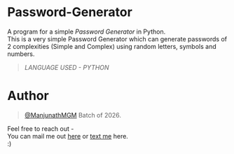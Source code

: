# Password-Generator
A program for a simple _Password Generator_ in Python. <br />
This is a very simple Password Generator which can generate passwords of 2 complexities (Simple and Complex) using random letters, symbols and numbers. <br />

> _LANGUAGE USED - PYTHON_

# Author
> [@ManjunathMGM](https://github.com/ManjunathMGM)
> Batch of 2026.

Feel free to reach out - <br />
You can mail me out [here](mailto:mm153@snu.edu.in) or [text me](https://www.instagram.com/man.ju.nath/) here. <br />
:)
